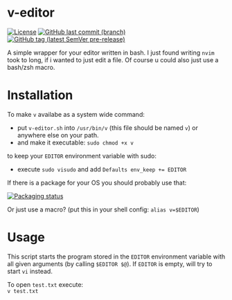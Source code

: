 # v-editor
[![License](https://img.shields.io/github/license/egnrse/v-editor)](https://github.com/egnrse/v-editor/blob/main/LICENSE)
[![GitHub last commit (branch)](https://img.shields.io/github/last-commit/egnrse/v-editor/main)](https://github.com/egnrse/v-editor/commits/main)
[![GitHub tag (latest SemVer pre-release)](https://img.shields.io/github/v/tag/egnrse/v-editor?label=version)](https://github.com/egnrse/v-editor/releases)

A simple wrapper for your editor written in bash. I just found writing `nvim` took to long, if i wanted to just edit a file. Of course u could also just use a bash/zsh macro.

# Installation
To make `v` availabe as a system wide command:
 - put `v-editor.sh` into `/usr/bin/v`	(this file should be named `v`) or anywhere else on your path.
 - and make it executable: `sudo chmod +x v`

to keep your `EDITOR` environment variable with sudo:
 - execute `sudo visudo` and add `Defaults env_keep += EDITOR`

If there is a package for your OS you should probably use that:

[![Packaging status](https://repology.org/badge/vertical-allrepos/v-editor.svg)](https://repology.org/project/v-editor/versions)

Or just use a macro? (put this in your shell config: `alias v=$EDITOR`)

# Usage
This script starts the program stored in the `EDITOR` environment variable with all given arguments (by calling `$EDITOR $@`). If `EDITOR` is empty, will try to start `vi` instead.

To open `test.txt` execute:  
`v test.txt`

